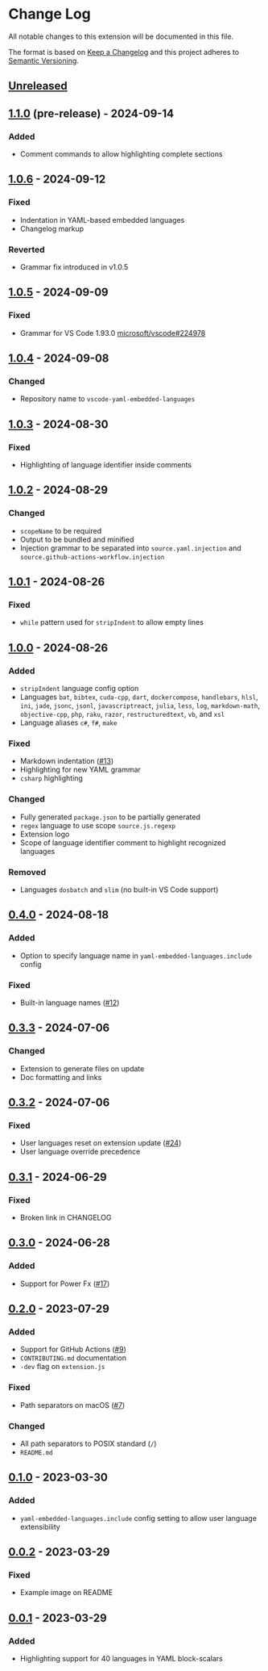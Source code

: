 # Change Log

All notable changes to this extension will be documented in this file.

The format is based on [Keep a Changelog](http://keepachangelog.com/) and this project adheres to [Semantic Versioning](https://semver.org/).

## [Unreleased]

## [1.1.0] (pre-release) - 2024-09-14

### Added

- Comment commands to allow highlighting complete sections

## [1.0.6] - 2024-09-12

### Fixed

- Indentation in YAML-based embedded languages
- Changelog markup

### Reverted

- Grammar fix introduced in v1.0.5

## [1.0.5] - 2024-09-09

### Fixed

- Grammar for VS Code 1.93.0 [microsoft/vscode#224978](https://github.com/microsoft/vscode/issues/224978)

## [1.0.4] - 2024-09-08

### Changed

- Repository name to `vscode-yaml-embedded-languages`

## [1.0.3] - 2024-08-30

### Fixed

- Highlighting of language identifier inside comments

## [1.0.2] - 2024-08-29

### Changed

- `scopeName` to be required
- Output to be bundled and minified
- Injection grammar to be separated into `source.yaml.injection` and `source.github-actions-workflow.injection`

## [1.0.1] - 2024-08-26

### Fixed

- `while` pattern used for `stripIndent` to allow empty lines

## [1.0.0] - 2024-08-26

### Added

- `stripIndent` language config option
- Languages `bat`, `bibtex`, `cuda-cpp`, `dart`, `dockercompose`, `handlebars`, `hlsl`, `ini`, `jade`, `jsonc`, `jsonl`, `javascriptreact`, `julia`, `less`, `log`, `markdown-math`, `objective-cpp`, `php`, `raku`, `razor`, `restructuredtext`, `vb`, and `xsl`
- Language aliases `c#`, `f#`, `make`

### Fixed

- Markdown indentation ([#13](https://github.com/harrydowning/vscode-yaml-embedded-languages/issues/13))
- Highlighting for new YAML grammar
- `csharp` highlighting

### Changed

- Fully generated `package.json` to be partially generated
- `regex` language to use scope `source.js.regexp`
- Extension logo
- Scope of language identifier comment to highlight recognized languages

### Removed

- Languages `dosbatch` and `slim` (no built-in VS Code support)

## [0.4.0] - 2024-08-18

### Added

- Option to specify language name in `yaml-embedded-languages.include` config

### Fixed

- Built-in language names ([#12](https://github.com/harrydowning/vscode-yaml-embedded-languages/issues/12))

## [0.3.3] - 2024-07-06

### Changed

- Extension to generate files on update
- Doc formatting and links

## [0.3.2] - 2024-07-06

### Fixed

- User languages reset on extension update ([#24](https://github.com/harrydowning/vscode-yaml-embedded-languages/issues/24))
- User language override precedence

## [0.3.1] - 2024-06-29

### Fixed

- Broken link in CHANGELOG

## [0.3.0] - 2024-06-28

### Added

- Support for Power Fx ([#17](https://github.com/harrydowning/vscode-yaml-embedded-languages/issues/17))

## [0.2.0] - 2023-07-29

### Added

- Support for GitHub Actions ([#9](https://github.com/harrydowning/vscode-yaml-embedded-languages/issues/9))
- `CONTRIBUTING.md` documentation
- `-dev` flag on `extension.js`

### Fixed

- Path separators on macOS ([#7](https://github.com/harrydowning/vscode-yaml-embedded-languages/issues/7))

### Changed

- All path separators to POSIX standard (`/`)
- `README.md`

## [0.1.0] - 2023-03-30

### Added

- `yaml-embedded-languages.include` config setting to allow user language extensibility

## [0.0.2] - 2023-03-29

### Fixed

- Example image on README

## [0.0.1] - 2023-03-29

### Added

- Highlighting support for 40 languages in YAML block-scalars

[unreleased]: https://github.com/harrydowning/vscode-yaml-embedded-languages/compare/v1.1.0...HEAD
[1.1.0]: https://github.com/harrydowning/vscode-yaml-embedded-languages/compare/v1.0.6...v1.1.0
[1.0.6]: https://github.com/harrydowning/vscode-yaml-embedded-languages/compare/v1.0.5...v1.0.6
[1.0.5]: https://github.com/harrydowning/vscode-yaml-embedded-languages/compare/v1.0.4...v1.0.5
[1.0.4]: https://github.com/harrydowning/vscode-yaml-embedded-languages/compare/v1.0.3...v1.0.4
[1.0.3]: https://github.com/harrydowning/vscode-yaml-embedded-languages/compare/v1.0.2...v1.0.3
[1.0.2]: https://github.com/harrydowning/vscode-yaml-embedded-languages/compare/v1.0.1...v1.0.2
[1.0.1]: https://github.com/harrydowning/vscode-yaml-embedded-languages/compare/v1.0.0...v1.0.1
[1.0.0]: https://github.com/harrydowning/vscode-yaml-embedded-languages/compare/v0.4.0...v1.0.0
[0.4.0]: https://github.com/harrydowning/vscode-yaml-embedded-languages/compare/v0.3.3...v0.4.0
[0.3.3]: https://github.com/harrydowning/vscode-yaml-embedded-languages/compare/v0.3.2...v0.3.3
[0.3.2]: https://github.com/harrydowning/vscode-yaml-embedded-languages/compare/v0.3.1...v0.3.2
[0.3.1]: https://github.com/harrydowning/vscode-yaml-embedded-languages/compare/v0.3.0...v0.3.1
[0.3.0]: https://github.com/harrydowning/vscode-yaml-embedded-languages/compare/v0.2.0...v0.3.0
[0.2.0]: https://github.com/harrydowning/vscode-yaml-embedded-languages/compare/v0.1.0...v0.2.0
[0.1.0]: https://github.com/harrydowning/vscode-yaml-embedded-languages/compare/v0.0.2...v0.1.0
[0.0.2]: https://github.com/harrydowning/vscode-yaml-embedded-languages/compare/v0.0.1...v0.0.2
[0.0.1]: https://github.com/harrydowning/vscode-yaml-embedded-languages/releases/tag/v0.0.1
